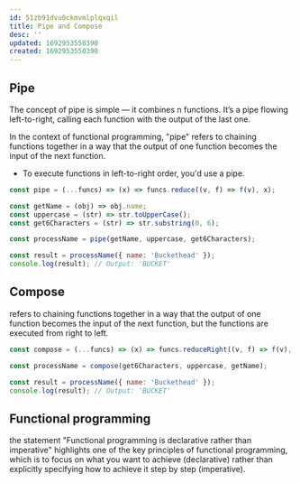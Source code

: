 ```yaml
---
id: 51zb91dvu0ckmvmlplqxqil
title: Pipe and Compose
desc: ''
updated: 1692953550390
created: 1692953550390
---
```


## Pipe
The concept of pipe is simple — it combines n functions. It’s a pipe flowing left-to-right, calling each function with the output of the last one.

In the context of functional programming, "pipe" refers to chaining functions together in a way that the output of one function becomes the input of the next function. 

- To execute functions in left-to-right order, you'd use a pipe.

```js
const pipe = (...funcs) => (x) => funcs.reduce((v, f) => f(v), x);

const getName = (obj) => obj.name;
const uppercase = (str) => str.toUpperCase();
const get6Characters = (str) => str.substring(0, 6);

const processName = pipe(getName, uppercase, get6Characters);

const result = processName({ name: 'Buckethead' });
console.log(result); // Output: 'BUCKET'

```

## Compose
refers to chaining functions together in a way that the output of one function becomes the input of the next function, but the functions are executed from right to left.

```js
const compose = (...funcs) => (x) => funcs.reduceRight((v, f) => f(v), x);

const processName = compose(get6Characters, uppercase, getName);

const result = processName({ name: 'Buckethead' });
console.log(result); // Output: 'BUCKET'

```

## Functional programming
the statement "Functional programming is declarative rather than imperative" highlights one of the key principles of functional programming, which is to focus on what you want to achieve (declarative) rather than explicitly specifying how to achieve it step by step (imperative).
